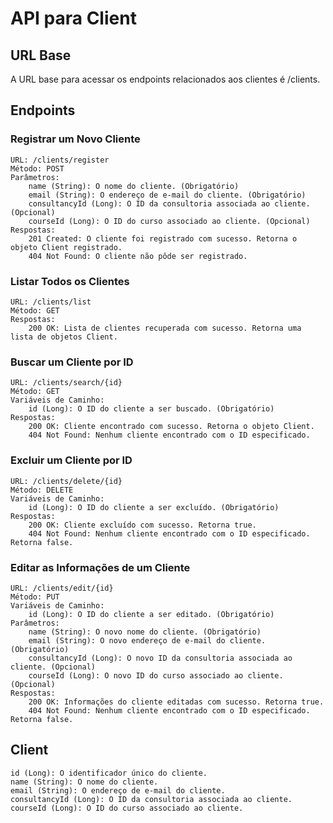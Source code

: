 # API para Client

## URL Base

A URL base para acessar os endpoints relacionados aos clientes é /clients.

## Endpoints

### Registrar um Novo Cliente

    URL: /clients/register
    Método: POST
    Parâmetros:
        name (String): O nome do cliente. (Obrigatório)
        email (String): O endereço de e-mail do cliente. (Obrigatório)
        consultancyId (Long): O ID da consultoria associada ao cliente. (Opcional)
        courseId (Long): O ID do curso associado ao cliente. (Opcional)
    Respostas:
        201 Created: O cliente foi registrado com sucesso. Retorna o objeto Client registrado.
        404 Not Found: O cliente não pôde ser registrado.

### Listar Todos os Clientes

    URL: /clients/list
    Método: GET
    Respostas:
        200 OK: Lista de clientes recuperada com sucesso. Retorna uma lista de objetos Client.

### Buscar um Cliente por ID

    URL: /clients/search/{id}
    Método: GET
    Variáveis de Caminho:
        id (Long): O ID do cliente a ser buscado. (Obrigatório)
    Respostas:
        200 OK: Cliente encontrado com sucesso. Retorna o objeto Client.
        404 Not Found: Nenhum cliente encontrado com o ID especificado.

### Excluir um Cliente por ID

    URL: /clients/delete/{id}
    Método: DELETE
    Variáveis de Caminho:
        id (Long): O ID do cliente a ser excluído. (Obrigatório)
    Respostas:
        200 OK: Cliente excluído com sucesso. Retorna true.
        404 Not Found: Nenhum cliente encontrado com o ID especificado. Retorna false.

### Editar as Informações de um Cliente

    URL: /clients/edit/{id}
    Método: PUT
    Variáveis de Caminho:
        id (Long): O ID do cliente a ser editado. (Obrigatório)
    Parâmetros:
        name (String): O novo nome do cliente. (Obrigatório)
        email (String): O novo endereço de e-mail do cliente. (Obrigatório)
        consultancyId (Long): O novo ID da consultoria associada ao cliente. (Opcional)
        courseId (Long): O novo ID do curso associado ao cliente. (Opcional)
    Respostas:
        200 OK: Informações do cliente editadas com sucesso. Retorna true.
        404 Not Found: Nenhum cliente encontrado com o ID especificado. Retorna false.

## Client

    id (Long): O identificador único do cliente.
    name (String): O nome do cliente.
    email (String): O endereço de e-mail do cliente.
    consultancyId (Long): O ID da consultoria associada ao cliente.
    courseId (Long): O ID do curso associado ao cliente.